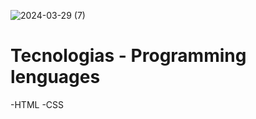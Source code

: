 ![2024-03-29 (7)](https://github.com/faFacundoAguilar/Keyframes/assets/124779712/122e2fa0-8e04-4570-8def-2250f6d5c543)
# Tecnologias - Programming lenguages
-HTML
-CSS
